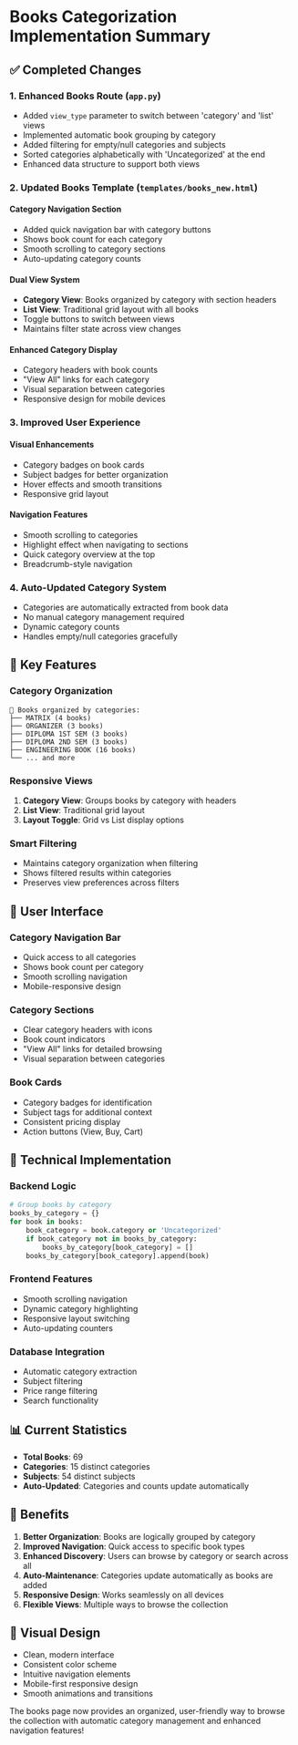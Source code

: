 # Books Categorization Implementation Summary

## ✅ Completed Changes

### 1. **Enhanced Books Route (`app.py`)**
- Added `view_type` parameter to switch between 'category' and 'list' views
- Implemented automatic book grouping by category
- Added filtering for empty/null categories and subjects
- Sorted categories alphabetically with 'Uncategorized' at the end
- Enhanced data structure to support both views

### 2. **Updated Books Template (`templates/books_new.html`)**

#### **Category Navigation Section**
- Added quick navigation bar with category buttons
- Shows book count for each category
- Smooth scrolling to category sections
- Auto-updating category counts

#### **Dual View System**
- **Category View**: Books organized by category with section headers
- **List View**: Traditional grid layout with all books
- Toggle buttons to switch between views
- Maintains filter state across view changes

#### **Enhanced Category Display**
- Category headers with book counts
- "View All" links for each category
- Visual separation between categories
- Responsive design for mobile devices

### 3. **Improved User Experience**

#### **Visual Enhancements**
- Category badges on book cards
- Subject badges for better organization
- Hover effects and smooth transitions
- Responsive grid layout

#### **Navigation Features**
- Smooth scrolling to categories
- Highlight effect when navigating to sections
- Quick category overview at the top
- Breadcrumb-style navigation

### 4. **Auto-Updated Category System**
- Categories are automatically extracted from book data
- No manual category management required
- Dynamic category counts
- Handles empty/null categories gracefully

## 🎯 Key Features

### **Category Organization**
```
📂 Books organized by categories:
├── MATRIX (4 books)
├── ORGANIZER (3 books)
├── DIPLOMA 1ST SEM (3 books)
├── DIPLOMA 2ND SEM (3 books)
├── ENGINEERING BOOK (16 books)
└── ... and more
```

### **Responsive Views**
1. **Category View**: Groups books by category with headers
2. **List View**: Traditional grid layout
3. **Layout Toggle**: Grid vs List display options

### **Smart Filtering**
- Maintains category organization when filtering
- Shows filtered results within categories
- Preserves view preferences across filters

## 📱 User Interface

### **Category Navigation Bar**
- Quick access to all categories
- Shows book count per category
- Smooth scrolling navigation
- Mobile-responsive design

### **Category Sections**
- Clear category headers with icons
- Book count indicators
- "View All" links for detailed browsing
- Visual separation between categories

### **Book Cards**
- Category badges for identification
- Subject tags for additional context
- Consistent pricing display
- Action buttons (View, Buy, Cart)

## 🔧 Technical Implementation

### **Backend Logic**
```python
# Group books by category
books_by_category = {}
for book in books:
    book_category = book.category or 'Uncategorized'
    if book_category not in books_by_category:
        books_by_category[book_category] = []
    books_by_category[book_category].append(book)
```

### **Frontend Features**
- Smooth scrolling navigation
- Dynamic category highlighting
- Responsive layout switching
- Auto-updating counters

### **Database Integration**
- Automatic category extraction
- Subject filtering
- Price range filtering
- Search functionality

## 📊 Current Statistics
- **Total Books**: 69
- **Categories**: 15 distinct categories
- **Subjects**: 54 distinct subjects
- **Auto-Updated**: Categories and counts update automatically

## 🚀 Benefits

1. **Better Organization**: Books are logically grouped by category
2. **Improved Navigation**: Quick access to specific book types
3. **Enhanced Discovery**: Users can browse by category or search across all
4. **Auto-Maintenance**: Categories update automatically as books are added
5. **Responsive Design**: Works seamlessly on all devices
6. **Flexible Views**: Multiple ways to browse the collection

## 🎨 Visual Design

- Clean, modern interface
- Consistent color scheme
- Intuitive navigation elements
- Mobile-first responsive design
- Smooth animations and transitions

The books page now provides an organized, user-friendly way to browse the collection with automatic category management and enhanced navigation features!